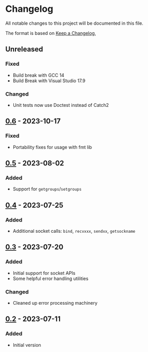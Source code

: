 # Changelog
All notable changes to this project will be documented in this file.

The format is based on [Keep a Changelog](https://keepachangelog.com/en/1.0.0/),

## Unreleased

### Fixed
- Build break with GCC 14
- Build Break with Visual Studio 17.9

### Changed
- Unit tests now use Doctest instead of Catch2

## [0.6] - 2023-10-17
### Fixed
- Portability fixes for usage with fmt lib

## [0.5] - 2023-08-02

### Added
- Support for `getgroups`/`setgroups`

## [0.4] - 2023-07-25

### Added
- Additional socket calls: `bind`, `recvxxx`, `sendxx`, `getsockname`

## [0.3] - 2023-07-20

### Added
- Initial support for socket APIs
- Some helpful error handling utilities

### Changed
- Cleaned up error processing machinery

## [0.2] - 2023-07-11

### Added
- Initial version

[0.2]: https://github.com/gershnik/ptl/releases/v0.2
[0.3]: https://github.com/gershnik/ptl/releases/v0.3
[0.4]: https://github.com/gershnik/ptl/releases/v0.4
[0.5]: https://github.com/gershnik/ptl/releases/v0.5
[0.6]: https://github.com/gershnik/ptl/releases/v0.6

